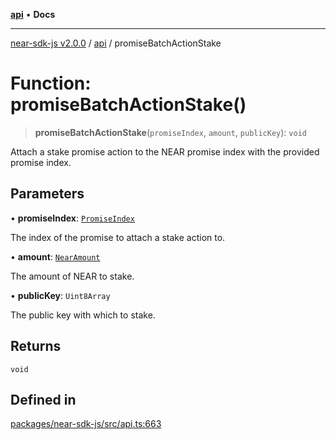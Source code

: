 [**api**](../README.md) • **Docs**

***

[near-sdk-js v2.0.0](../../packages.md) / [api](../README.md) / promiseBatchActionStake

# Function: promiseBatchActionStake()

> **promiseBatchActionStake**(`promiseIndex`, `amount`, `publicKey`): `void`

Attach a stake promise action to the NEAR promise index with the provided promise index.

## Parameters

• **promiseIndex**: [`PromiseIndex`](../../utils/type-aliases/PromiseIndex.md)

The index of the promise to attach a stake action to.

• **amount**: [`NearAmount`](../../utils/type-aliases/NearAmount.md)

The amount of NEAR to stake.

• **publicKey**: `Uint8Array`

The public key with which to stake.

## Returns

`void`

## Defined in

[packages/near-sdk-js/src/api.ts:663](https://github.com/dim-daskalov/near-sdk-js/blob/6de94ce63ef9203b452598c175980884828ecc66/packages/near-sdk-js/src/api.ts#L663)
